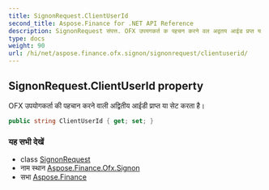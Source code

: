 ```yaml
---
title: SignonRequest.ClientUserId
second_title: Aspose.Finance for .NET API Reference
description: SignonRequest संपत्त. OFX उपयगकर्त क पहचन करने वल अद्वतय आईड प्रप्त य सेट करत है
type: docs
weight: 90
url: /hi/net/aspose.finance.ofx.signon/signonrequest/clientuserid/
---
```

## SignonRequest.ClientUserId property

OFX उपयोगकर्ता की पहचान करने वाली अद्वितीय आईडी प्राप्त या सेट करता है।

```csharp
public string ClientUserId { get; set; }
```

### यह सभी देखें

* class [SignonRequest](../)
* नाम स्थान [Aspose.Finance.Ofx.Signon](../../signonrequest/)
* सभा [Aspose.Finance](../../../)


